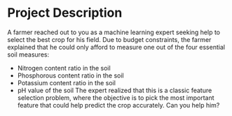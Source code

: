 # Project Description
A farmer reached out to you as a machine learning expert seeking help to select the best crop for his field. Due to budget constraints, the farmer explained that he could only afford to measure one out of the four essential soil measures:

* Nitrogen content ratio in the soil
* Phosphorous content ratio in the soil
* Potassium content ratio in the soil
* pH value of the soil
The expert realized that this is a classic feature selection problem, where the objective is to pick the most important feature that could help predict the crop accurately. Can you help him?
